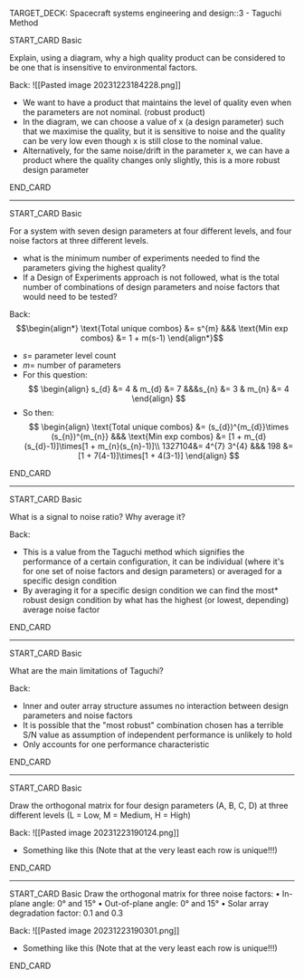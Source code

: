 TARGET_DECK: Spacecraft systems engineering and design::3 - Taguchi Method



START_CARD
Basic

Explain, using a diagram, why a high quality product can be considered to be one that is insensitive to environmental factors.

Back: 
![[Pasted image 20231223184228.png]]
-  We want to have a product that maintains the level of quality even when the parameters are not nominal. (robust product)
- In the diagram, we can choose a value of x (a design parameter) such that we maximise the quality, but it is sensitive to noise and the quality can be very low even though x is still close to the nominal value. 
- Alternatively, for the same noise/drift in the parameter x, we can have a product where the quality changes only slightly, this is a more robust design parameter

<!--ID: 1703407852175-->
END_CARD


--------

START_CARD
Basic

For a system with seven design parameters at four different levels, and four noise factors at three different levels. 
- what is the minimum number of experiments needed to find the parameters giving the highest quality? 
- If a Design of Experiments approach is not followed, what is the total number of combinations of design parameters and noise factors that would need to be tested?

Back: 
$$\begin{align*} \text{Total unique combos}  &= s^{m} &&& \text{Min exp combos}  &= 1 + m(s-1)  \end{align*}$$
- $s=$ parameter level count
- $m=$ number of parameters
- For this question:
$$ \begin{align}
s_{d} &= 4 & m_{d} &= 7  &&&s_{n} &= 3 & m_{n} &= 4 
\end{align} $$
- So then:
$$ \begin{align}
\text{Total unique combos}  &= (s_{d})^{m_{d}}\times (s_{n})^{m_{n}} &&& \text{Min exp combos}  &= [1 + m_{d}(s_{d}-1)]\times[1 + m_{n}(s_{n}-1)]\\
1327104&= 4^{7} 3^{4}  &&& 198 &=  [1 + 7(4-1)]\times[1 + 4(3-1)]
\end{align} $$
<!--ID: 1703407852185-->
END_CARD


--------

START_CARD
Basic

What is a signal to noise ratio? Why average it?

Back: 
- This is a value from the Taguchi method which signifies the performance of a certain configuration, it can be individual (where it's for one set of noise factors and design parameters) or averaged for a specific design condition
- By averaging it for a specific design condition we can find the most* robust design condition by what has the highest (or lowest, depending) average noise factor
<!--ID: 1703407852194-->
END_CARD



--------

START_CARD
Basic

What are the main limitations of Taguchi?

Back: 
- Inner and outer array structure assumes no interaction between design parameters and noise factors
- It is possible that the "most robust" combination chosen has a terrible S/N value as assumption of independent performance is unlikely to hold
- Only accounts for one performance characteristic
<!--ID: 1703407852204-->
END_CARD



--------

START_CARD
Basic

Draw the orthogonal matrix for four design parameters (A, B, C, D) at three different levels (L = Low, M = Medium, H = High)

Back: 
![[Pasted image 20231223190124.png]]
- Something like this (Note that at the very least each row is unique!!!)
<!--ID: 1703407852213-->
END_CARD


--------

START_CARD
Basic
Draw the orthogonal matrix for three noise factors:
• In-plane angle: 0° and 15°
• Out-of-plane angle: 0° and 15°
• Solar array degradation factor: 0.1 and 0.3

Back: 
![[Pasted image 20231223190301.png]]
- Something like this (Note that at the very least each row is unique!!!)
<!--ID: 1703407852222-->
END_CARD

 







